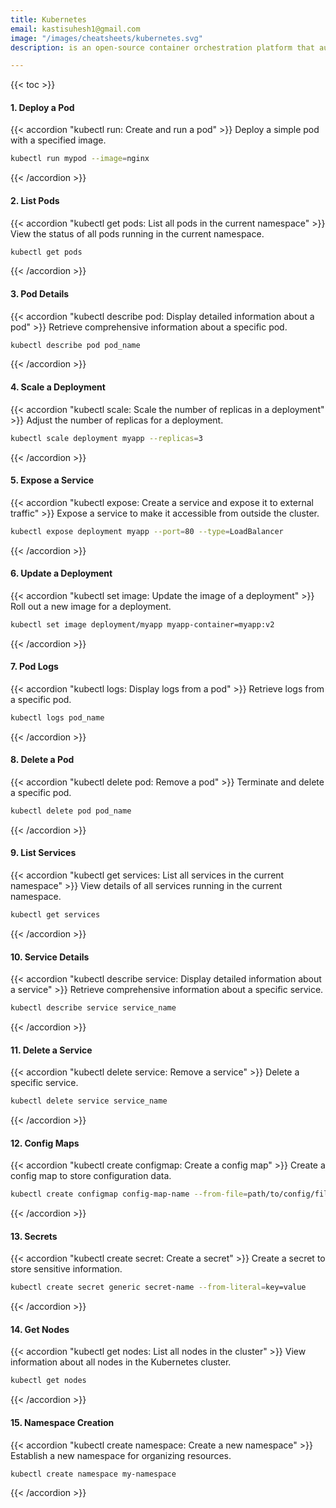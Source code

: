 ```yaml
---
title: Kubernetes
email: kastisuhesh1@gmail.com
image: "/images/cheatsheets/kubernetes.svg"
description: is an open-source container orchestration platform that automates the deployment and management of containerized applications.

---
```

{{< toc >}}

#### 1. Deploy a Pod
   {{< accordion "kubectl run: Create and run a pod" >}}
   Deploy a simple pod with a specified image.
   <br>
   ```bash
   kubectl run mypod --image=nginx
   ```
   {{< /accordion >}}

#### 2. List Pods
   {{< accordion "kubectl get pods: List all pods in the current namespace" >}}
   View the status of all pods running in the current namespace.
   <br>
   ```bash
   kubectl get pods
   ```
   {{< /accordion >}}

#### 3. Pod Details
   {{< accordion "kubectl describe pod: Display detailed information about a pod" >}}
   Retrieve comprehensive information about a specific pod.
   <br>
   ```bash
   kubectl describe pod pod_name
   ```
   {{< /accordion >}}

#### 4. Scale a Deployment
   {{< accordion "kubectl scale: Scale the number of replicas in a deployment" >}}
   Adjust the number of replicas for a deployment.
   <br>
   ```bash
   kubectl scale deployment myapp --replicas=3
   ```
   {{< /accordion >}}

#### 5. Expose a Service
   {{< accordion "kubectl expose: Create a service and expose it to external traffic" >}}
   Expose a service to make it accessible from outside the cluster.
   <br>
   ```bash
   kubectl expose deployment myapp --port=80 --type=LoadBalancer
   ```
   {{< /accordion >}}

#### 6. Update a Deployment
   {{< accordion "kubectl set image: Update the image of a deployment" >}}
   Roll out a new image for a deployment.
   <br>
   ```bash
   kubectl set image deployment/myapp myapp-container=myapp:v2
   ```
   {{< /accordion >}}

#### 7. Pod Logs
   {{< accordion "kubectl logs: Display logs from a pod" >}}
   Retrieve logs from a specific pod.
   <br>
   ```bash
   kubectl logs pod_name
   ```
   {{< /accordion >}}

#### 8. Delete a Pod
   {{< accordion "kubectl delete pod: Remove a pod" >}}
   Terminate and delete a specific pod.
   <br>
   ```bash
   kubectl delete pod pod_name
   ```
   {{< /accordion >}}

#### 9. List Services
   {{< accordion "kubectl get services: List all services in the current namespace" >}}
   View details of all services running in the current namespace.
   <br>
   ```bash
   kubectl get services
   ```
   {{< /accordion >}}

#### 10. Service Details
   {{< accordion "kubectl describe service: Display detailed information about a service" >}}
   Retrieve comprehensive information about a specific service.
   <br>
   ```bash
   kubectl describe service service_name
   ```
   {{< /accordion >}}

#### 11. Delete a Service
   {{< accordion "kubectl delete service: Remove a service" >}}
   Delete a specific service.
   <br>
   ```bash
   kubectl delete service service_name
   ```
   {{< /accordion >}}

#### 12. Config Maps
   {{< accordion "kubectl create configmap: Create a config map" >}}
   Create a config map to store configuration data.
   <br>
   ```bash
   kubectl create configmap config-map-name --from-file=path/to/config/files
   ```
   {{< /accordion >}}

#### 13. Secrets
   {{< accordion "kubectl create secret: Create a secret" >}}
   Create a secret to store sensitive information.
   <br>
   ```bash
   kubectl create secret generic secret-name --from-literal=key=value
   ```
   {{< /accordion >}}

#### 14. Get Nodes
   {{< accordion "kubectl get nodes: List all nodes in the cluster" >}}
   View information about all nodes in the Kubernetes cluster.
   <br>
   ```bash
   kubectl get nodes
   ```
   {{< /accordion >}}

#### 15. Namespace Creation
   {{< accordion "kubectl create namespace: Create a new namespace" >}}
   Establish a new namespace for organizing resources.
   <br>
   ```bash
   kubectl create namespace my-namespace
   ```
   {{< /accordion >}}

